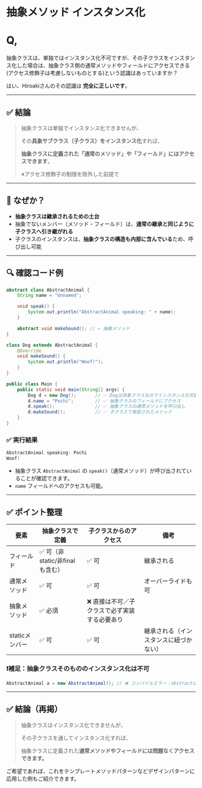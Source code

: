 # 抽象メソッド インスタンス化

# Q,

抽象クラスは、単独ではインスタンス化不可ですが、その子クラスをインスタンス化した場合は、抽象クラス側の通常メソッドやフィールドにアクセスできる(アクセス修飾子は考慮しないものとする)という認識はあっていますか？

はい、Hiroakiさんのその認識は **完全に正しいです**。

---

## ✅ 結論

> 抽象クラスは単独でインスタンス化できませんが、
> 
> 
> その**具象サブクラス（子クラス）をインスタンス化**すれば、
> 
> **抽象クラスに定義された「通常のメソッド」や「フィールド」にはアクセスできます**。
> 
> ※アクセス修飾子の制限を除外した前提で
> 

---

## 🔸 なぜか？

- **抽象クラスは継承されるための土台**
- 抽象でないメンバー（メソッド・フィールド）は、**通常の継承と同じように子クラスへ引き継がれる**
- 子クラスのインスタンスは、**抽象クラスの構造も内部に含んでいる**ため、呼び出し可能

---

## 🔍 確認コード例

```java
abstract class AbstractAnimal {
    String name = "Unnamed";

    void speak() {
        System.out.println("AbstractAnimal speaking: " + name);
    }

    abstract void makeSound(); // ← 抽象メソッド
}

class Dog extends AbstractAnimal {
    @Override
    void makeSound() {
        System.out.println("Woof!");
    }
}

public class Main {
    public static void main(String[] args) {
        Dog d = new Dog();       // ✅ Dogは具象クラスなのでインスタンス化可能
        d.name = "Pochi";        // ✅ 抽象クラスのフィールドにアクセス
        d.speak();               // ✅ 抽象クラスの通常メソッドを呼び出し
        d.makeSound();           // ✅ 子クラスで実装されたメソッド
    }
}
```

### **✅ 実行結果**

```java
AbstractAnimal speaking: Pochi
Woof!
```

- 抽象クラス `AbstractAnimal` の `speak()`（通常メソッド）が呼び出されていることが確認できます。
- `name` フィールドへのアクセスも可能。

---

## ✅ ポイント整理

| 要素 | 抽象クラスで定義 | 子クラスからのアクセス | 備考 |
| --- | --- | --- | --- |
| フィールド | ✅ 可（非static/非finalも含む） | ✅ 可 | 継承される |
| 通常メソッド | ✅ 可 | ✅ 可 | オーバーライドも可 |
| 抽象メソッド | ✅ 必須 | ❌ 直接は不可／子クラスで必ず実装する必要あり |  |
| staticメンバー | ✅ 可 | ✅ 可 | 継承される（インスタンスに紐づかない） |

### **❗補足：抽象クラスそのもののインスタンス化は不可**

```java
AbstractAnimal a = new AbstractAnimal(); // ❌ コンパイルエラー：abstractは直接インスタンス化不可
```

---

## ✅ 結論（再掲）

> 抽象クラスはインスタンス化できませんが、
> 
> 
> その子クラスを通してインスタンス化すれば、
> 
> 抽象クラスに定義された**通常メソッドやフィールドには問題なくアクセスできます。**
> 

ご希望であれば、これをテンプレートメソッドパターンなどデザインパターンに応用した例もご紹介できます。